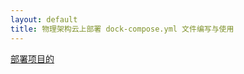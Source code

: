 ```yaml
---
layout: default
title: 物理架构云上部署 dock-compose.yml 文件编写与使用
---
```

[部署项目的](https://github.com/Owl-Movies-Ticket-System/TicketSelling/blob/master/Docker/README)
